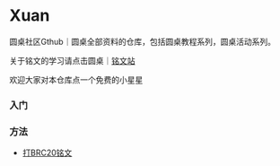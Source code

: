 # Xuan

圆桌社区Gthub｜圆桌全部资料的仓库，包括圆桌教程系列，圆桌活动系列。

关于铭文的学习请点击圆桌｜[铭文站](圆桌｜铭文站/README.md)

欢迎大家对本仓库点一个免费的小星星

### 入门

### 方法

- [打BRC20铭文](圆桌｜铭文站/什么是铭文&BRC20铭文极简攻略/README.md)
